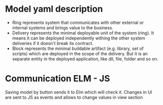 # Model yaml description

- Ring represents system that communicates with other external or internal systems and brings value to the business.
- Delivery represents the minimal deployable unit of the system (ring). It means it can be deployed independently withing the other system deliveries if it doesn't break its contract.
- Block represents the minimal buildable artifact (e.g. library, set of scripts) which are deployed in the scope of the delivery. But it is an separate entity in the deployed application, like dll, file, folder and so on.


# Communication ELM - JS

Saving model by button sends it to Elm which will check it.
Changes in UI are sent to JS as events and allows to change values in view section

